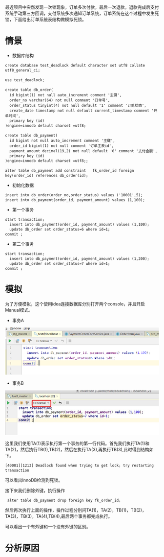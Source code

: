 最近项目中突然发现一次锁现象，订单多次付款，最后一次退款。退款完成后支付系统手动第三方回调，支付系统多次通知订单系统，订单系统在这个过程中发生死锁，下面给出订单系统表结构做模拟死锁。

# 情景
* 数据库结构
````
create database test_deadlock default character set utf8 collate utf8_general_ci;

use test_deadlock;

create table db_order(
  id bigint(1) not null auto_increment comment '主键',
  order_no varchar(64) not null comment '订单号',
  order_status tinyint(4) not null default '1' comment '订单状态',
  create_date timestamp not null default current_timestamp comment '开单时间',
  primary key (id)
)engine=innodb default charset =utf8;

create table db_payment(
  id bigint not null auto_increment comment '主键',
  order_id bigint(1) not null comment '订单主表id',
  payment_amount decimal(19,2) not null default '0' comment '支付金额',
  primary key (id)
)engine=innodb default charset =utf8;;

alter table db_payment add constraint   fk_order_id foreign key(order_id) references db_order(id);
````

* 初始化数据
````
insert into db_order(order_no,order_status) values ('10001',5);
insert into db_payment(order_id, payment_amount) values (1,100);
````

* 第一个事务
````
start transaction;
  insert into db_payment(order_id, payment_amount) values (1,100);
  update db_order set order_status=6 where id=1;
commit ;
````

* 第二个事务
````
start transaction;
  insert into db_payment(order_id, payment_amount) values (1,200);
  update db_order set order_status=7 where id=1;
commit ;
````

# 模拟
 为了方便模拟，这个使用idea连接数据库分别打开两个console，并且开启Manual模式。

 * 事务A
  
  ![图2](../../resources/image/死锁事务模拟2.png)

 * 事务B
  
  ![图1](../../resources/image/死锁事务模拟.jpg)

  这里我们使用TA(1)表示执行第一个事务的第一行代码。首先我们执行TA(1)和TA(2)，然后执行TB(1),TB(2)，然后在执行TA(3),再执行TB(3),此时得到结构如下。

````
[40001][1213] Deadlock found when trying to get lock; try restarting transaction
````

 可以看出InnoDB检测到死锁。

 接下来我们删除外键，执行操作

````
 alter table db_payment drop foreign key fk_order_id;
````

 然后再次执行上面的操作，操作过程分别问TA(1)，TA(2)，TB(1)，TB(2)，TA(3)，TB(3)，TA(4),TB(4),最后两个事务都完成执行。

  可以看出一个有外键和一个没有外键的区别。

# 分析原因